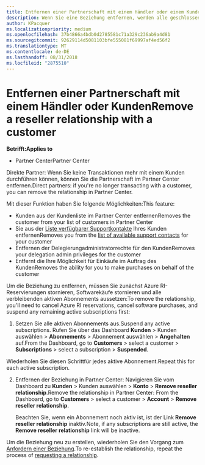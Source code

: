 ```yaml
---
title: Entfernen einer Partnerschaft mit einem Händler oder einem Kunden | Partner Center
description: Wenn Sie eine Beziehung entfernen, werden alle geschlossenen Geschäftsbeziehungen aus der Ansicht in Partner Center entfernt.
author: KPacquer
ms.localizationpriority: medium
ms.openlocfilehash: 37b4866a4bdb0d2785581c71a329c236ab9a4d81
ms.sourcegitcommit: 92629114d5081103bfe555081f69997af4ed56f2
ms.translationtype: MT
ms.contentlocale: de-DE
ms.lasthandoff: 08/31/2018
ms.locfileid: "2875510"
---
```

# <a name="remove-a-reseller-relationship-with-a-customer"></a><span data-ttu-id="e99ba-103">Entfernen einer Partnerschaft mit einem Händler oder Kunden</span><span class="sxs-lookup"><span data-stu-id="e99ba-103">Remove a reseller relationship with a customer</span></span>

**<span data-ttu-id="e99ba-104">Betrifft:</span><span class="sxs-lookup"><span data-stu-id="e99ba-104">Applies to</span></span>**

-   <span data-ttu-id="e99ba-105">Partner Center</span><span class="sxs-lookup"><span data-stu-id="e99ba-105">Partner Center</span></span>

<span data-ttu-id="e99ba-106">Direkte Partner: Wenn Sie keine Transaktionen mehr mit einem Kunden durchführen können, können Sie die Partnerschaft im Partner Center entfernen.</span><span class="sxs-lookup"><span data-stu-id="e99ba-106">Direct partners: if you're no longer transacting with a customer, you can remove the relationship in Partner Center.</span></span> 

<span data-ttu-id="e99ba-107">Mit dieser Funktion haben Sie folgende Möglichkeiten:</span><span class="sxs-lookup"><span data-stu-id="e99ba-107">This feature:</span></span>
*  <span data-ttu-id="e99ba-108">Kunden aus der Kundenliste im Partner Center entfernen</span><span class="sxs-lookup"><span data-stu-id="e99ba-108">Removes the customer from your list of customers in Partner Center</span></span>
*  <span data-ttu-id="e99ba-109">Sie aus der [Liste verfügbarer Supportkontakte](assign-support-contacts.md) Ihres Kunden entfernen</span><span class="sxs-lookup"><span data-stu-id="e99ba-109">Removes you from the [list of available support contacts](assign-support-contacts.md) for your customer</span></span>
*  <span data-ttu-id="e99ba-110">Entfernen der Delegierungadministratorrechte für den Kunden</span><span class="sxs-lookup"><span data-stu-id="e99ba-110">Removes your delegation admin privileges for the customer</span></span>
*  <span data-ttu-id="e99ba-111">Entfernt die Ihre Möglichkeit für Einkäufe im Auftrag des Kunden</span><span class="sxs-lookup"><span data-stu-id="e99ba-111">Removes the ability for you to make purchases on behalf of the customer</span></span>

<span data-ttu-id="e99ba-112">Um die Beziehung zu entfernen, müssen Sie zunächst Azure RI-Reservierungen stornieren, Softwarekäufe stornieren und alle verbleibenden aktiven Abonnements aussetzen:</span><span class="sxs-lookup"><span data-stu-id="e99ba-112">To remove the relationship, you'll need to cancel Azure RI reservations, cancel software purchases, and suspend any remaining active subscriptions first:</span></span>

1.  <span data-ttu-id="e99ba-113">Setzen Sie alle aktiven Abonnements aus.</span><span class="sxs-lookup"><span data-stu-id="e99ba-113">Suspend any active subscriptions.</span></span> <span data-ttu-id="e99ba-114">Rufen Sie über das Dashboard **Kunden** > Kunden auswählen > **Abonnements** > Abonnement auswählen > **Angehalten** auf.</span><span class="sxs-lookup"><span data-stu-id="e99ba-114">From the Dashboard, go to **Customers** > select a customer > **Subscriptions** > select a subscription > **Suspended**.</span></span> 

   <span data-ttu-id="e99ba-115">Wiederholen Sie diesen Schrittfür jedes aktive Abonnement.</span><span class="sxs-lookup"><span data-stu-id="e99ba-115">Repeat this for each active subscription.</span></span>

2.  <span data-ttu-id="e99ba-116">Entfernen der Beziehung in Partner Center: Navigieren Sie vom Dashboard zu **Kunden** > Kunden auswählen > **Konto** > **Remove reseller relationship**.</span><span class="sxs-lookup"><span data-stu-id="e99ba-116">Remove the relationship in Partner Center: From the Dashboard, go to **Customers** > select a customer > **Account** > **Remove reseller relationship**.</span></span>

    <span data-ttu-id="e99ba-117">Beachten Sie, wenn ein Abonnement noch aktiv ist, ist der Link **Remove reseller relationship** inaktiv.</span><span class="sxs-lookup"><span data-stu-id="e99ba-117">Note, if any subscriptions are still active, the **Remove reseller relationship** link will be inactive.</span></span> 

<span data-ttu-id="e99ba-118">Um die Beziehung neu zu erstellen, wiederholen Sie den Vorgang zum [Anfordern einer Beziehung](request-a-relationship-with-a-customer.md).</span><span class="sxs-lookup"><span data-stu-id="e99ba-118">To re-establish the relationship, repeat the process of [requesting a relationship](request-a-relationship-with-a-customer.md).</span></span>
